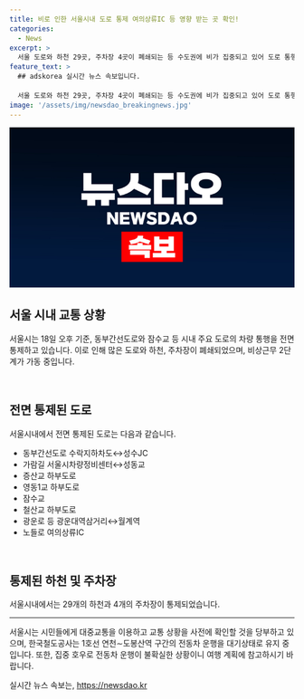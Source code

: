 ```yaml
---
title: 비로 인한 서울시내 도로 통제 여의상류IC 등 영향 받는 곳 확인!
categories:
  - News
excerpt: >
  서울 도로와 하천 29곳, 주차장 4곳이 폐쇄되는 등 수도권에 비가 집중되고 있어 도로 통행이 전면 통제됐다. 서울시는 859명의 직원과 6284명의 자치구 직원을 동원해 비상근무 2단계를 가동 중이며, 시민들에게 대중교통 이용을 당부했다. 또한, 1호선 연천∼도봉산역 구간 전동차 운행이 대기 상태이며, 집중 호우로 운행 재개 가능성이 불확실하다고 한다. (150자)
feature_text: >
  ## adskorea 실시간 뉴스 속보입니다.

  서울 도로와 하천 29곳, 주차장 4곳이 폐쇄되는 등 수도권에 비가 집중되고 있어 도로 통행이 전면 통제됐다. 서울시는 859명의 직원과 6284명의 자치구 직원을 동원해 비상근무 2단계를 가동 중이며, 시민들에게 대중교통 이용을 당부했다. 또한, 1호선 연천∼도봉산역 구간 전동차 운행이 대기 상태이며, 집중 호우로 운행 재개 가능성이 불확실하다고 한다. (150자)
image: '/assets/img/newsdao_breakingnews.jpg'
---
```


<p><img src="/assets/img/newsdao_breakingnews.jpg" alt="adskorea 속보" /></p>

<h2 data-ke-size="size26">서울 시내 교통 상황</h2>

<p>서울시는 18일 오후 기준, 동부간선도로와 잠수교 등 시내 주요 도로의 차량 통행을 전면 통제하고 있습니다. 이로 인해 많은 도로와 하천, 주차장이 폐쇄되었으며, 비상근무 2단계가 가동 중입니다.</p>

<p data-ke-size="size16">&nbsp;</p>

<h2 data-ke-size="size24">전면 통제된 도로</h2>

<p>서울시내에서 전면 통제된 도로는 다음과 같습니다.</p>

<ul>
  <li>동부간선도로 수락지하차도↔성수JC</li>
  <li>가람길 서울시차량정비센터↔성동교</li>
  <li>증산교 하부도로</li>
  <li>영동1교 하부도로</li>
  <li>잠수교</li>
  <li>철산교 하부도로</li>
  <li>광운로 등 광운대역삼거리↔월계역</li>
  <li>노들로 여의상류IC</li>
</ul>

<p data-ke-size="size16">&nbsp;</p>

<h2 data-ke-size="size24">통제된 하천 및 주차장</h2>

<p>서울시내에서는 29개의 하천과 4개의 주차장이 통제되었습니다.</p>

<hr>

<p>서울시는 시민들에게 대중교통을 이용하고 교통 상황을 사전에 확인할 것을 당부하고 있으며, 한국철도공사는 1호선 연천∼도봉산역 구간의 전동차 운행을 대기상태로 유지 중입니다. 또한, 집중 호우로 전동차 운행이 불확실한 상황이니 여행 계획에 참고하시기 바랍니다.</p>
실시간 뉴스 속보는, <a href="https://newsdao.kr" rel="dofollow">https://newsdao.kr</a>


